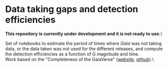 # Data taking gaps and detection efficiencies

**This repository is currently under development and it is not ready to use.**\

Set of notebooks to estimate the period of times where *Gaia* was not taking data, or the data taken was not used for the different releases, and compute the detection efficiencies as a function of G magnitude and time.\
Work based on the "Completeness of the GaiaVerse" ([website](https://www.gaiaverse.space/), [github](https://github.com/gaiaverse)).\
